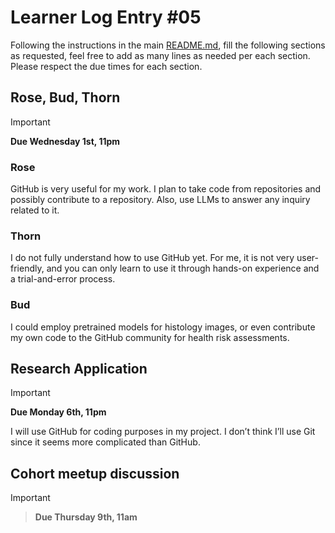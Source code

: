 # Learner Log Entry #05

Following the instructions in the main [README.md](README.md/#entries-instructions), fill the following sections as requested, feel free to add as many lines as needed per each section. Please respect the due times for each section.

## Rose, Bud, Thorn

> [!IMPORTANT]
> **Due Wednesday 1st, 11pm**

### Rose

 GitHub is very useful for my work. I plan to take code from repositories and possibly contribute to a repository.
 Also, use LLMs to answer any inquiry related to it. 
 
### Thorn

I do not fully understand how to use GitHub yet. For me, it is not very user-friendly, and you can only learn to use it through hands-on experience and a trial-and-error process.

### Bud

I could employ pretrained models for histology images, or even contribute my own code to the GitHub community for health risk assessments.
 

## Research Application

> [!IMPORTANT]
> **Due Monday 6th, 11pm**

I will use GitHub for coding purposes in my project. I don’t think I’ll use Git since it seems more complicated than GitHub.

## Cohort meetup discussion

> [!IMPORTANT]

> **Due Thursday 9th, 11am**

